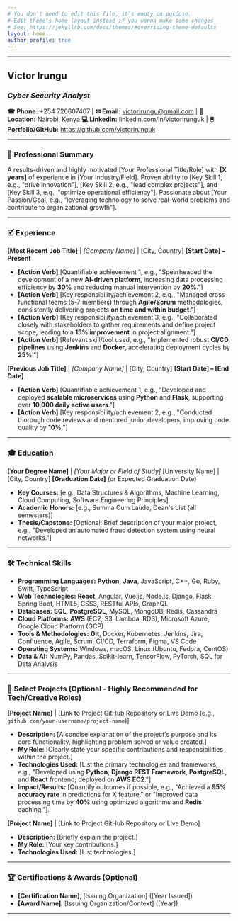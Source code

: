 ```yaml
---
# You don't need to edit this file, it's empty on purpose.
# Edit theme's home layout instead if you wanna make some changes
# See: https://jekyllrb.com/docs/themes/#overriding-theme-defaults
layout: home
author_profile: true
---
```

---
## **Victor Irungu**
### *Cyber Security Analyst*

**&#x260E; Phone:** +254 726607407 | **&#x2709; Email:** victorirungu@gmail.com | **&#x1F4CD; Location:** Nairobi, Kenya
**&#x1F4BB; LinkedIn:** linkedin.com/in/victorirunguk | **&#x1F5B2; Portfolio/GitHub:** https://github.com/victorirunguk

---

### **&#x1F4BC; Professional Summary**

A results-driven and highly motivated [Your Professional Title/Role] with **[X years]** of experience in [Your Industry/Field]. Proven ability to [Key Skill 1, e.g., "drive innovation"], [Key Skill 2, e.g., "lead complex projects"], and [Key Skill 3, e.g., "optimize operational efficiency"]. Passionate about [Your Passion/Goal, e.g., "leveraging technology to solve real-world problems and contribute to organizational growth"].

---

### **&#x1F5F9; Experience**

**[Most Recent Job Title]** | *[Company Name]* | [City, Country]
**[Start Date] – Present**
* **[Action Verb]** [Quantifiable achievement 1, e.g., "Spearheaded the development of a new **AI-driven platform**, increasing data processing efficiency by **30%** and reducing manual intervention by **20%**."]
* **[Action Verb]** [Key responsibility/achievement 2, e.g., "Managed cross-functional teams (5-7 members) through **Agile/Scrum** methodologies, consistently delivering projects **on time and within budget**."]
* **[Action Verb]** [Key responsibility/achievement 3, e.g., "Collaborated closely with stakeholders to gather requirements and define project scope, leading to a **15% improvement** in project alignment."]
* **[Action Verb]** [Relevant skill/tool used, e.g., "Implemented robust **CI/CD pipelines** using **Jenkins** and **Docker**, accelerating deployment cycles by **25%**."]

**[Previous Job Title]** | *[Company Name]* | [City, Country]
**[Start Date] – [End Date]**
* **[Action Verb]** [Quantifiable achievement 1, e.g., "Developed and deployed **scalable microservices** using **Python** and **Flask**, supporting over **10,000 daily active users**."]
* **[Action Verb]** [Key responsibility/achievement 2, e.g., "Conducted thorough code reviews and mentored junior developers, improving code quality by **10%**."]

---

### **&#x1F393; Education**

**[Your Degree Name]** | *[Your Major or Field of Study]*
[University Name] | [City, Country]
**[Graduation Date]** (or Expected Graduation Date)
* **Key Courses:** [e.g., Data Structures & Algorithms, Machine Learning, Cloud Computing, Software Engineering Principles]
* **Academic Honors:** [e.g., Summa Cum Laude, Dean's List (all semesters)]
* **Thesis/Capstone:** [Optional: Brief description of your major project, e.g., "Developed an automated fraud detection system using neural networks."]

---

### **&#x1F6E0; Technical Skills**

* **Programming Languages:** **Python**, **Java**, JavaScript, C++, Go, Ruby, Swift, TypeScript
* **Web Technologies:** **React**, Angular, Vue.js, Node.js, Django, Flask, Spring Boot, HTML5, CSS3, RESTful APIs, GraphQL
* **Databases:** **SQL**, **PostgreSQL**, MySQL, MongoDB, Redis, Cassandra
* **Cloud Platforms:** **AWS** (EC2, S3, Lambda, RDS), Microsoft Azure, Google Cloud Platform (GCP)
* **Tools & Methodologies:** **Git**, Docker, Kubernetes, Jenkins, Jira, Confluence, Agile, Scrum, CI/CD, Terraform, Figma, VS Code
* **Operating Systems:** Windows, macOS, Linux (Ubuntu, Fedora, CentOS)
* **Data & AI:** NumPy, Pandas, Scikit-learn, TensorFlow, PyTorch, SQL for Data Analysis

---

### **&#x1F4C1; Select Projects (Optional - Highly Recommended for Tech/Creative Roles)**

**[Project Name]** | [Link to Project GitHub Repository or Live Demo (e.g., `github.com/your-username/project-name`)]
* **Description:** [A concise explanation of the project's purpose and its core functionality, highlighting problem solved or value created.]
* **My Role:** [Clearly state your specific contributions and responsibilities within the project.]
* **Technologies Used:** [List the primary technologies and frameworks, e.g., "Developed using **Python**, **Django REST Framework**, **PostgreSQL**, and **React** frontend; deployed on **AWS EC2**."]
* **Impact/Results:** [Quantify outcomes if possible, e.g., "Achieved a **95% accuracy rate** in predictions for X feature." or "Improved data processing time by **40%** using optimized algorithms and **Redis** caching."].

**[Project Name]** | [Link to Project GitHub Repository or Live Demo]
* **Description:** [Briefly explain the project.]
* **My Role:** [Your key contributions.]
* **Technologies Used:** [List technologies.]

---

### **&#x1F3C6; Certifications & Awards (Optional)**

* **[Certification Name]**, [Issuing Organization] ([Year Issued])
* **[Award Name]**, [Issuing Organization/Context] ([Year])

---
